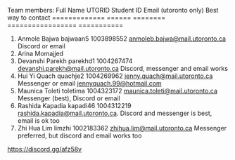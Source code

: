 Team members:
   Full Name        UTORID       Student ID     Email (utoronto only)                 Best way to contact
   =============    ======       ========       =================                     ===========
1. Anmole Bajwa     bajwaan5     1003898552     anmoleb.bajwa@mail.utoronto.ca        Discord or email
2. Arina Momajjed
3. Devanshi Parekh  parekhd1     1004267474     devanshi.parekh@mail.utoronto.ca      Discord, messenger and email works
4. Hui Yi Quach     quachje2     1004269962     jenny.quach@mail.utoronto.ca          Messenger or email jennyquach.99@hotmail.com 
5. Maunica Toleti   toletima     1004323172     maunica.toleti@mail.utoronto.ca       Messenger (best), Discord or email
6. Rashida Kapadia  kapadi46     1004312219     rashida.kapadia@mail.utoronto.ca.     Discord and messenger is best, email is ok too
7. Zhi Hua Lim      limzhi       1002183362     zhihua.lim@mail.utoronto.ca           Messenger preferred, but discord and email works too

https://discord.gg/afz58v
